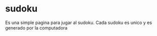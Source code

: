 # sudoku
Es una simple pagina para jugar al sudoku. Cada sudoku es unico y es generado por la computadora

